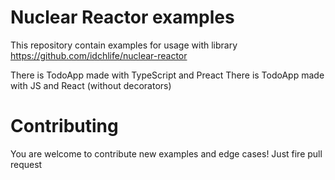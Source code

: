 # Nuclear Reactor examples

This repository contain examples for usage with library https://github.com/idchlife/nuclear-reactor

There is TodoApp made with TypeScript and Preact
There is TodoApp made with JS and React (without decorators)

# Contributing

You are welcome to contribute new examples and edge cases! Just fire pull request